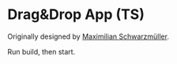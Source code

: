 # Drag&Drop App (TS)

Originally designed by [Maximilian Schwarzmüller](https://github.com/maxschwarzmueller).

Run build, then start.
